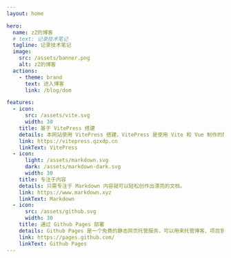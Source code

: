 ```yaml
---
layout: home

hero:
  name: zZ的博客
  # text: 记录技术笔记
  tagline: 记录技术笔记
  image:
    src: /assets/banner.png
    alt: zZ的博客
  actions:
    - theme: brand
      text: 进入博客
      link: /blog/dom

features:
  - icon:
      src: /assets/vite.svg
      width: 30
    title: 基于 VitePress 搭建
    details: 本网站使用 VitePress 搭建，VitePress 是使用 Vite 和 Vue 制作的静态网站生成器
    link: https://vitepress.qzxdp.cn
    linkText: VitePress
  - icon:
      light: /assets/markdown.svg
      dark: /assets/markdown-dark.svg
      width: 30
    title: 专注于内容
    details: 只需专注于 Markdown 内容就可以轻松创作出漂亮的文档。
    link: https://www.markdown.xyz
    linkText: Markdown
  - icon:
      src: /assets/github.svg
      width: 30
    title: 通过 Github Pages 部署
    details: Github Pages 是一个免费的静态网页托管服务，可以用来托管博客、项目官网等静态网页。
    link: https://pages.github.com/
    linkText: Github Pages
---
```

